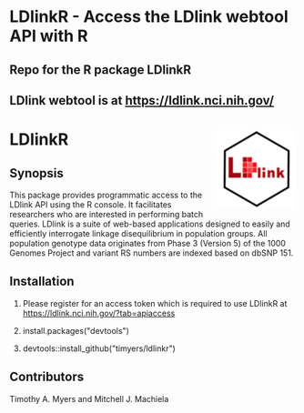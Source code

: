 # LDlinkR - Access the LDlink webtool API with R
## Repo for the R package LDlinkR
## LDlink webtool is at https://ldlink.nci.nih.gov/
# LDlinkR <img src="man/figures/logo.png" align="right" height=140/>

## Synopsis
This package provides programmatic access to the LDlink API using the R console.  It facilitates researchers who are interested in performing batch queries.  LDlink is a suite of web-based applications designed to easily and efficiently interrogate linkage disequilibrium in population groups. All population genotype data originates from Phase 3 (Version 5) of the 1000 Genomes Project and variant RS numbers are indexed based on dbSNP 151.  

## Installation
1) Please register for an access token which is required to use LDlinkR at https://ldlink.nci.nih.gov/?tab=apiaccess

2) install.packages("devtools")

3) devtools::install_github("timyers/ldlinkr")

## Contributors

Timothy A. Myers and Mitchell J. Machiela

